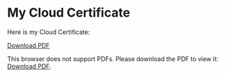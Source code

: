 # My Cloud Certificate

Here is my Cloud Certificate:

[Download PDF](/certificates/cloud.pdf)

<object data="/certificates/cloud.pdf" type="application/pdf" width="100%" height="600px">
    <p>This browser does not support PDFs. Please download the PDF to view it: <a href="/certificates/cloud.pdf">Download PDF</a>.</p>
</object>
